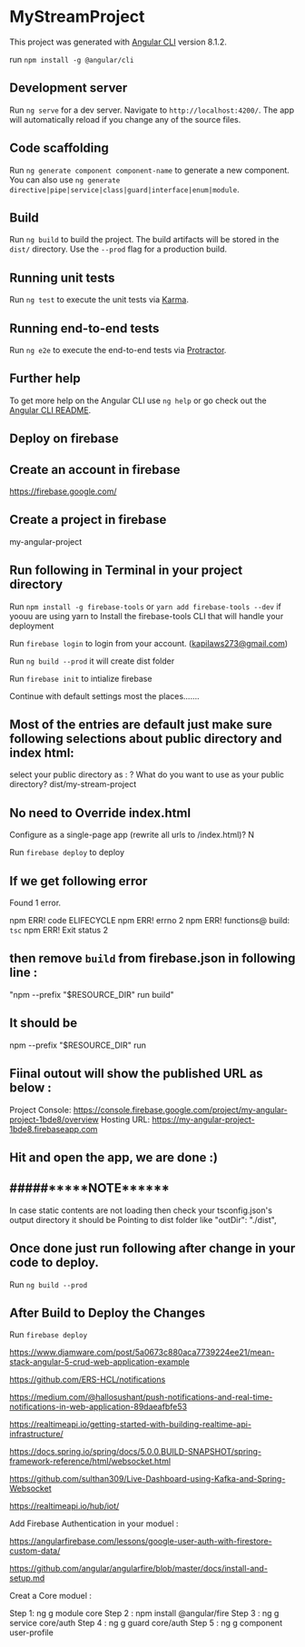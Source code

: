 # MyStreamProject

This project was generated with [Angular CLI](https://github.com/angular/angular-cli) version 8.1.2.

run `npm install -g @angular/cli`

## Development server

Run `ng serve` for a dev server. Navigate to `http://localhost:4200/`. The app will automatically reload if you change any of the source files.

## Code scaffolding

Run `ng generate component component-name` to generate a new component. You can also use `ng generate directive|pipe|service|class|guard|interface|enum|module`.

## Build

Run `ng build` to build the project. The build artifacts will be stored in the `dist/` directory. Use the `--prod` flag for a production build.

## Running unit tests

Run `ng test` to execute the unit tests via [Karma](https://karma-runner.github.io).

## Running end-to-end tests

Run `ng e2e` to execute the end-to-end tests via [Protractor](http://www.protractortest.org/).

## Further help

To get more help on the Angular CLI use `ng help` or go check out the [Angular CLI README](https://github.com/angular/angular-cli/blob/master/README.md).

## Deploy on firebase

## Create an account in firebase

https://firebase.google.com/

## Create a project in firebase

my-angular-project

## Run following in Terminal in your project directory

Run `npm install -g firebase-tools` or `yarn add firebase-tools --dev` if yoouu are using yarn to Install the firebase-tools CLI that will handle your deployment

Run `firebase login` to login from your account. (kapilaws273@gmail.com)

Run `ng build --prod` it will create dist folder

Run `firebase init` to intialize firebase

Continue with default settings most the places.......

## Most of the entries are default just make sure following selections about public directory and index html:

select your public directory as :
? What do you want to use as your public directory? dist/my-stream-project

## No need to Override index.html

Configure as a single-page app (rewrite all urls to /index.html)? N

Run `firebase deploy` to deploy

## If we get following error

Found 1 error.

npm ERR! code ELIFECYCLE
npm ERR! errno 2
npm ERR! functions@ build: `tsc`
npm ERR! Exit status 2

## then remove `build` from firebase.json in following line :

"npm --prefix \"\$RESOURCE_DIR\" run build"

## It should be

npm --prefix \"\$RESOURCE_DIR\" run

## Fiinal outout will show the published URL as below :

Project Console: https://console.firebase.google.com/project/my-angular-project-1bde8/overview
Hosting URL: https://my-angular-project-1bde8.firebaseapp.com

## Hit and open the app, we are done :)

## #####\***\*\*\*\***NOTE\***\*\*\*\*\***

In case static contents are not loading then check your tsconfig.json's output directory it should be
Pointing to dist folder like "outDir": "./dist",

## Once done just run following after change in your code to deploy.

Run `ng build --prod`

## After Build to Deploy the Changes

Run `firebase deploy`

https://www.djamware.com/post/5a0673c880aca7739224ee21/mean-stack-angular-5-crud-web-application-example

https://github.com/ERS-HCL/notifications

https://medium.com/@hallosushant/push-notifications-and-real-time-notifications-in-web-application-89daeafbfe53

https://realtimeapi.io/getting-started-with-building-realtime-api-infrastructure/

https://docs.spring.io/spring/docs/5.0.0.BUILD-SNAPSHOT/spring-framework-reference/html/websocket.html

https://github.com/sulthan309/Live-Dashboard-using-Kafka-and-Spring-Websocket

https://realtimeapi.io/hub/iot/

Add Firebase Authentication in your moduel :

https://angularfirebase.com/lessons/google-user-auth-with-firestore-custom-data/

https://github.com/angular/angularfire/blob/master/docs/install-and-setup.md

Creat a Core moduel :

Step 1: ng g module core
Step 2 : npm install @angular/fire
Step 3 : ng g service core/auth
Step 4 : ng g guard core/auth
Step 5 : ng g component user-profile
